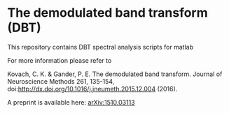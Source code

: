 # The demodulated band transform (DBT)

This repository contains DBT spectral analysis scripts for matlab

For more information please refer to

Kovach, C. K. & Gander, P. E. The demodulated band transform. Journal of Neuroscience Methods 261, 135-154, doi:http://dx.doi.org/10.1016/j.jneumeth.2015.12.004 (2016).

A preprint is available here: [arXiv:1510.03113](http://arxiv.org/abs/1510.03113)
